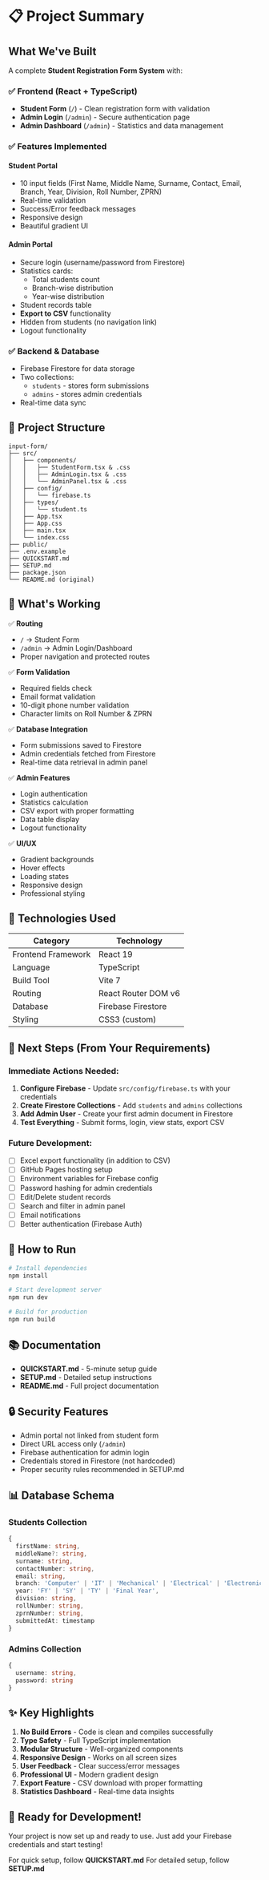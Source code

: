 # 📋 Project Summary

## What We've Built

A complete **Student Registration Form System** with:

### ✅ Frontend (React + TypeScript)
- **Student Form** (`/`) - Clean registration form with validation
- **Admin Login** (`/admin`) - Secure authentication page
- **Admin Dashboard** (`/admin`) - Statistics and data management

### ✅ Features Implemented

#### Student Portal
- 10 input fields (First Name, Middle Name, Surname, Contact, Email, Branch, Year, Division, Roll Number, ZPRN)
- Real-time validation
- Success/Error feedback messages
- Responsive design
- Beautiful gradient UI

#### Admin Portal
- Secure login (username/password from Firestore)
- Statistics cards:
  - Total students count
  - Branch-wise distribution
  - Year-wise distribution
- Student records table
- **Export to CSV** functionality
- Hidden from students (no navigation link)
- Logout functionality

### ✅ Backend & Database
- Firebase Firestore for data storage
- Two collections:
  - `students` - stores form submissions
  - `admins` - stores admin credentials
- Real-time data sync

## 📁 Project Structure

```
input-form/
├── src/
│   ├── components/
│   │   ├── StudentForm.tsx & .css
│   │   ├── AdminLogin.tsx & .css
│   │   └── AdminPanel.tsx & .css
│   ├── config/
│   │   └── firebase.ts
│   ├── types/
│   │   └── student.ts
│   ├── App.tsx
│   ├── App.css
│   ├── main.tsx
│   └── index.css
├── public/
├── .env.example
├── QUICKSTART.md
├── SETUP.md
├── package.json
└── README.md (original)
```

## 🎯 What's Working

✅ **Routing**
- `/` → Student Form
- `/admin` → Admin Login/Dashboard
- Proper navigation and protected routes

✅ **Form Validation**
- Required fields check
- Email format validation
- 10-digit phone number validation
- Character limits on Roll Number & ZPRN

✅ **Database Integration**
- Form submissions saved to Firestore
- Admin credentials fetched from Firestore
- Real-time data retrieval in admin panel

✅ **Admin Features**
- Login authentication
- Statistics calculation
- CSV export with proper formatting
- Data table display
- Logout functionality

✅ **UI/UX**
- Gradient backgrounds
- Hover effects
- Loading states
- Responsive design
- Professional styling

## 🔧 Technologies Used

| Category | Technology |
|----------|-----------|
| Frontend Framework | React 19 |
| Language | TypeScript |
| Build Tool | Vite 7 |
| Routing | React Router DOM v6 |
| Database | Firebase Firestore |
| Styling | CSS3 (custom) |

## 📝 Next Steps (From Your Requirements)

### Immediate Actions Needed:
1. **Configure Firebase** - Update `src/config/firebase.ts` with your credentials
2. **Create Firestore Collections** - Add `students` and `admins` collections
3. **Add Admin User** - Create your first admin document in Firestore
4. **Test Everything** - Submit forms, login, view stats, export CSV

### Future Development:
- [ ] Excel export functionality (in addition to CSV)
- [ ] GitHub Pages hosting setup
- [ ] Environment variables for Firebase config
- [ ] Password hashing for admin credentials
- [ ] Edit/Delete student records
- [ ] Search and filter in admin panel
- [ ] Email notifications
- [ ] Better authentication (Firebase Auth)

## 🚀 How to Run

```bash
# Install dependencies
npm install

# Start development server
npm run dev

# Build for production
npm run build
```

## 📚 Documentation

- **QUICKSTART.md** - 5-minute setup guide
- **SETUP.md** - Detailed setup instructions
- **README.md** - Full project documentation

## 🔒 Security Features

- Admin portal not linked from student form
- Direct URL access only (`/admin`)
- Firebase authentication for admin login
- Credentials stored in Firestore (not hardcoded)
- Proper security rules recommended in SETUP.md

## 📊 Database Schema

### Students Collection
```typescript
{
  firstName: string,
  middleName?: string,
  surname: string,
  contactNumber: string,
  email: string,
  branch: 'Computer' | 'IT' | 'Mechanical' | 'Electrical' | 'Electronics' | 'Civil',
  year: 'FY' | 'SY' | 'TY' | 'Final Year',
  division: string,
  rollNumber: string,
  zprnNumber: string,
  submittedAt: timestamp
}
```

### Admins Collection
```typescript
{
  username: string,
  password: string
}
```

## ✨ Key Highlights

1. **No Build Errors** - Code is clean and compiles successfully
2. **Type Safety** - Full TypeScript implementation
3. **Modular Structure** - Well-organized components
4. **Responsive Design** - Works on all screen sizes
5. **User Feedback** - Clear success/error messages
6. **Professional UI** - Modern gradient design
7. **Export Feature** - CSV download with proper formatting
8. **Statistics Dashboard** - Real-time data insights

## 🎉 Ready for Development!

Your project is now set up and ready to use. Just add your Firebase credentials and start testing!

For quick setup, follow **QUICKSTART.md**
For detailed setup, follow **SETUP.md**
